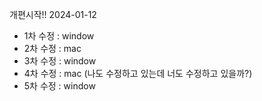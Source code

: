 개편시작!! 2024-01-12

- 1차 수정 : window
- 2차 수정 : mac
- 3차 수정 : window
- 4차 수정 : mac (나도 수정하고 있는데 너도 수정하고 있을까?)
- 5차 수정 : window
